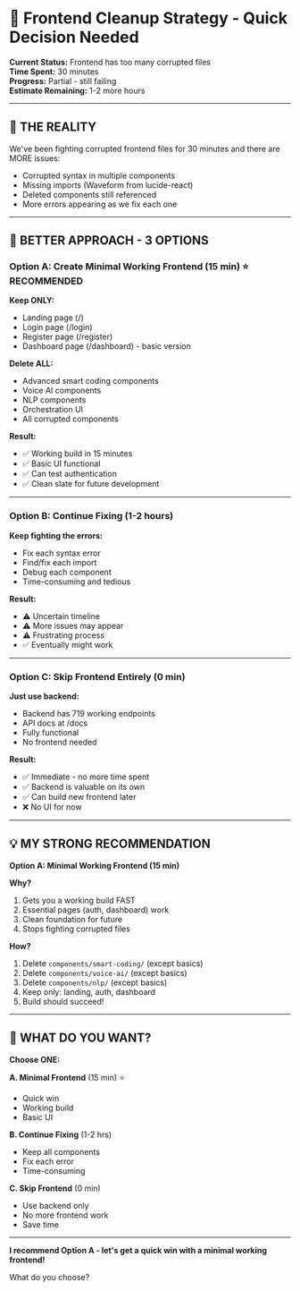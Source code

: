# 🔧 Frontend Cleanup Strategy - Quick Decision Needed

**Current Status:** Frontend has too many corrupted files  
**Time Spent:** 30 minutes  
**Progress:** Partial - still failing  
**Estimate Remaining:** 1-2 more hours

---

## 🤔 **THE REALITY**

We've been fighting corrupted frontend files for 30 minutes and there are MORE issues:
- Corrupted syntax in multiple components
- Missing imports (Waveform from lucide-react)
- Deleted components still referenced
- More errors appearing as we fix each one

---

## 🎯 **BETTER APPROACH - 3 OPTIONS**

### **Option A: Create Minimal Working Frontend** (15 min) ⭐ **RECOMMENDED**

**Keep ONLY:**
- Landing page (/)
- Login page (/login)
- Register page (/register)  
- Dashboard page (/dashboard) - basic version

**Delete ALL:**
- Advanced smart coding components
- Voice AI components
- NLP components
- Orchestration UI
- All corrupted components

**Result:**
- ✅ Working build in 15 minutes
- ✅ Basic UI functional
- ✅ Can test authentication
- ✅ Clean slate for future development

---

### **Option B: Continue Fixing** (1-2 hours)

**Keep fighting the errors:**
- Fix each syntax error
- Find/fix each import
- Debug each component
- Time-consuming and tedious

**Result:**
- ⚠️ Uncertain timeline
- ⚠️ More issues may appear
- ⚠️ Frustrating process
- ✅ Eventually might work

---

### **Option C: Skip Frontend Entirely** (0 min)

**Just use backend:**
- Backend has 719 working endpoints
- API docs at /docs
- Fully functional
- No frontend needed

**Result:**
- ✅ Immediate - no more time spent
- ✅ Backend is valuable on its own
- ✅ Can build new frontend later
- ❌ No UI for now

---

## 💡 **MY STRONG RECOMMENDATION**

**Option A: Minimal Working Frontend (15 min)**

**Why?**
1. Gets you a working build FAST
2. Essential pages (auth, dashboard) work
3. Clean foundation for future
4. Stops fighting corrupted files

**How?**
1. Delete `components/smart-coding/` (except basics)
2. Delete `components/voice-ai/` (except basics)
3. Delete `components/nlp/` (except basics)
4. Keep only: landing, auth, dashboard
5. Build should succeed!

---

## 🎯 **WHAT DO YOU WANT?**

**Choose ONE:**

**A. Minimal Frontend** (15 min) ⭐
- Quick win
- Working build
- Basic UI

**B. Continue Fixing** (1-2 hrs)
- Keep all components
- Fix each error
- Time-consuming

**C. Skip Frontend** (0 min)
- Use backend only
- No more frontend work
- Save time

---

**I recommend Option A - let's get a quick win with a minimal working frontend!**

What do you choose?


